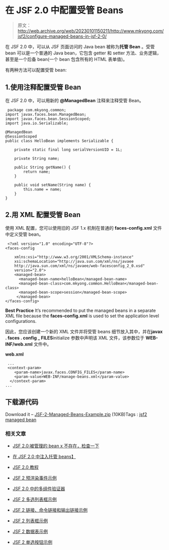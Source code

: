 # 在 JSF 2.0 中配置受管 Beans

> 原文：<http://web.archive.org/web/20230101150211/http://www.mkyong.com/jsf2/configure-managed-beans-in-jsf-2-0/>

在 JSF 2.0 中，可以从 JSF 页面访问的 Java bean 被称为**托管 Bean** 。受管 bean 可以是一个普通的 Java bean，它包含 getter 和 setter 方法、业务逻辑，甚至是一个后备 bean(一个 bean 包含所有的 HTML 表单值)。

有两种方法可以配置受管 bean:

## 1.使用注释配置受管 Bean

在 JSF 2.0 中，可以用新的 **@ManagedBean** 注释来注释受管 Bean。

```
 package com.mkyong.common;
import javax.faces.bean.ManagedBean;
import javax.faces.bean.SessionScoped;
import java.io.Serializable;

@ManagedBean
@SessionScoped
public class HelloBean implements Serializable {

	private static final long serialVersionUID = 1L;

	private String name;

	public String getName() {
		return name;
	}

	public void setName(String name) {
		this.name = name;
	}
} 
```

## 2.用 XML 配置受管 Bean

使用 XML 配置，您可以使用旧的 JSF 1.x 机制在普通的 **faces-config.xml** 文件中定义受管 bean。

```
 <?xml version="1.0" encoding="UTF-8"?>
<faces-config

    xmlns:xsi="http://www.w3.org/2001/XMLSchema-instance"
    xsi:schemaLocation="http://java.sun.com/xml/ns/javaee 
    http://java.sun.com/xml/ns/javaee/web-facesconfig_2_0.xsd"
    version="2.0">
    <managed-bean>
	  <managed-bean-name>helloBean</managed-bean-name>
	  <managed-bean-class>com.mkyong.common.HelloBean</managed-bean-class>
	  <managed-bean-scope>session</managed-bean-scope>
     </managed-bean>
</faces-config> 
```

**Best Practice**
It’s recommended to put the managed beans in a separate XML file because the **faces-config.xml** is used to set the application level configurations.

因此，您应该创建一个新的 XML 文件并将受管 beans 细节放入其中，并在**javax . faces . config _ FILES**initialize 参数中声明该 XML 文件，该参数位于 **WEB-INF/web.xml** 文件中。

**web.xml**

```
 ...
 <context-param>
    <param-name>javax.faces.CONFIG_FILES</param-name>
    <param-value>WEB-INF/manage-beans.xml</param-value>
  </context-param>
... 
```

## 下载源代码

Download it – [JSF-2-Managed-Beans-Example.zip](http://web.archive.org/web/20201127022850/http://www.mkyong.com/wp-content/uploads/2010/09/JSF-2-Managed-Beans-Example.zip) (10KB)Tags : [jsf2](http://web.archive.org/web/20201127022850/https://mkyong.com/tag/jsf2/) [managed bean](http://web.archive.org/web/20201127022850/https://mkyong.com/tag/managed-bean/)<input type="hidden" id="mkyong-current-postId" value="7026">

### 相关文章

*   [JSF 2.0:被管理的 bean x 不存在，检查一下](/web/20201127022850/https://www.mkyong.com/jsf2/jsf-2-0-managed-bean-x-does-not-exist-check-that-appropriate-getter-andor-setter-methods-exist/)
*   [在 JSF 2.0 中注入托管 beans】](/web/20201127022850/https://www.mkyong.com/jsf2/injecting-managed-beans-in-jsf-2-0/)
*   [JSF 2.0 教程](/web/20201127022850/https://www.mkyong.com/tutorials/jsf-2-0-tutorials/)
*   [JSF 2 预渲染事件示例](/web/20201127022850/https://www.mkyong.com/jsf2/jsf-2-prerenderviewevent-example/)
*   [JSF 2.0 中的多组件验证器](/web/20201127022850/https://www.mkyong.com/jsf2/multi-components-validator-in-jsf-2-0/)

*   [JSF 2 多选列表框示例](/web/20201127022850/https://www.mkyong.com/jsf2/jsf-2-multiple-select-listbox-example/)
*   [JSF 2 链接、命令链接和输出链接示例](/web/20201127022850/https://www.mkyong.com/jsf2/jsf-2-link-commandlink-and-outputlink-example/)
*   [JSF 2 列表框示例](/web/20201127022850/https://www.mkyong.com/jsf2/jsf-2-listbox-example/)
*   [JSF 2 数据表示例](/web/20201127022850/https://www.mkyong.com/jsf2/jsf-2-datatable-example/)
*   [JSF 2 单选按钮示例](/web/20201127022850/https://www.mkyong.com/jsf2/jsf-2-radio-buttons-example/)